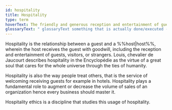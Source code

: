 ```yaml
---
id: hospitality
title: Hospitality
type: term
hoverText: The friendly and generous reception and entertainment of guests, visitors, or strangers
glossaryText: " glossaryText something that is actually done/executed - by a single %%host^host%% whatever"
---
```


Hospitality is the relationship between a guest and a %%host|host%%, wherein 
the host receives the guest with goodwill, including the reception and 
entertainment of guests, visitors, or strangers. Louis, chevalier de Jaucourt 
describes hospitality in the Encyclopédie as the virtue of a great soul that 
cares for the whole universe through the ties of humanity. 

Hospitality is also the way people treat others, that is the service of 
welcoming receiving guests for example in hotels. Hospitality plays a 
fundamental role to augment or decrease the volume of sales of an organization 
hence every business should master it.

Hospitality ethics is a discipline that studies this usage of hospitality. 